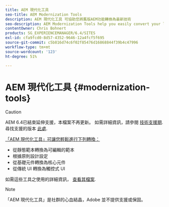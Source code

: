 ```yaml
---
title: AEM 現代化工具
seo-title: AEM Modernization Tools
description: AEM 現代化工具 可協助您將舊版AEM功能轉換為最新技術
seo-description: AEM Modernization Tools help you easily convert your legacy AEM features to the latest technology
contentOwner: Chris Bohnert
products: SG_EXPERIENCEMANAGER/6.4/SITES
exl-id: cfa9fcd0-8d57-4352-9646-12a4fcf5f695
source-git-commit: c5b816d74c6f02f85476d16868844f39b4c47996
workflow-type: tm+mt
source-wordcount: '123'
ht-degree: 51%

---
```


# AEM 現代化工具 {#modernization-tools}

>[!CAUTION]
>
>AEM 6.4已結束延伸支援，本檔案不再更新。 如需詳細資訊，請參閱 [技術支援期](https://helpx.adobe.com//tw/support/programs/eol-matrix.html). 尋找支援的版本 [此處](https://experienceleague.adobe.com/docs/).

[「AEM 現代化工具」可讓您輕鬆進行下列轉換：](http://opensource.adobe.com/aem-modernize-tools/)

* [](page-templates-static.md)從靜態範本轉換為可編輯的範本[](page-templates-editable.md)
* [](page-templates-static.md)根據原則設計設定[](page-templates-editable.md)
* [](/help/sites-authoring/default-components-foundation.md)從基礎元件轉換為核心元件[](https://experienceleague.adobe.com/docs/experience-manager-core-components/using/introduction.html)
* [](website.md)從傳統 UI 轉換為觸控式 UI[](touch-ui-concepts.md)

如需這些工具之使用的詳細資訊， [查看其檔案](http://opensource.adobe.com/aem-modernize-tools/).

>[!NOTE]
>
>「AEM 現代化工具」是社群的心血結晶，Adobe 並不提供支援或保固。
